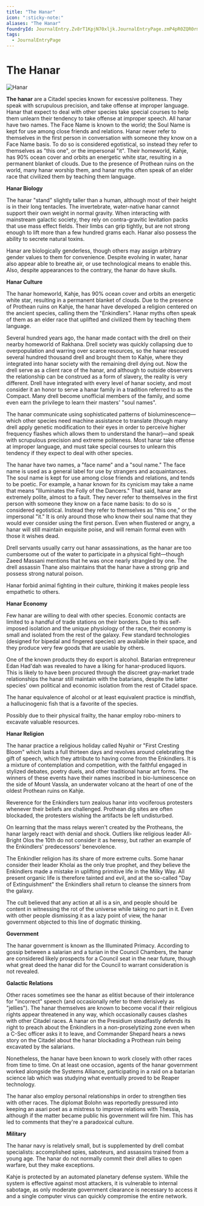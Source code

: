 ```yaml
---
title: "The Hanar"
icon: ":sticky-note:"
aliases: "The Hanar"
foundryId: JournalEntry.Zv8rT1KpjN70xljk.JournalEntryPage.zmP4pR0ZQR0rmSTI
tags:
  - JournalEntryPage
---
```


# The Hanar
![Hanar](../../../src/assets/media/hanar.jpg)

**The hanar** are a Citadel species known for excessive politeness. They speak with scrupulous precision, and take offense at improper language. Hanar that expect to deal with other species take special courses to help them unlearn their tendency to take offense at improper speech. All hanar have two names. The Face Name is known to the world; the Soul Name is kept for use among close friends and relations. Hanar never refer to themselves in the first person in conversation with someone they know on a Face Name basis. To do so is considered egotistical, so instead they refer to themselves as "this one", or the impersonal "it". Their homeworld, Kahje, has 90% ocean cover and orbits an energetic white star, resulting in a permanent blanket of clouds. Due to the presence of Prothean ruins on the world, many hanar worship them, and hanar myths often speak of an elder race that civilized them by teaching them language.

**Hanar Biology**

The hanar "stand" slightly taller than a human, although most of their height is in their long tentacles. The invertebrate, water-native hanar cannot support their own weight in normal gravity. When interacting with mainstream galactic society, they rely on contra-gravitic levitation packs that use mass effect fields. Their limbs can grip tightly, but are not strong enough to lift more than a few hundred grams each. Hanar also possess the ability to secrete natural toxins.

Hanar are biologically genderless, though others may assign arbitrary gender values to them for convenience. Despite evolving in water, hanar also appear able to breathe air, or use technological means to enable this. Also, despite appearances to the contrary, the hanar do have skulls.

**Hanar Culture**

The hanar homeworld, Kahje, has 90% ocean cover and orbits an energetic white star, resulting in a permanent blanket of clouds. Due to the presence of Prothean ruins on Kahje, the hanar have developed a religion centered on the ancient species, calling them the "Enkindlers". Hanar myths often speak of them as an elder race that uplifted and civilized them by teaching them language.

Several hundred years ago, the hanar made contact with the drell on their nearby homeworld of Rakhana. Drell society was quickly collapsing due to overpopulation and warring over scarce resources, so the hanar rescued several hundred thousand drell and brought them to Kahje, where they integrated into hanar society with the remaining drell dying out. Now the drell serve as a client race of the hanar, and although to outside observers the relationship can be construed as a form of slavery, the reality is very different. Drell have integrated with every level of hanar society, and most consider it an honor to serve a hanar family in a tradition referred to as the Compact. Many drell become unofficial members of the family, and some even earn the privilege to learn their masters' "soul names".

The hanar communicate using sophisticated patterns of bioluminescence—which other species need machine assistance to translate (though many drell apply genetic modification to their eyes in order to perceive higher frequency flashes which allows them to understand the hanar)—and speak with scrupulous precision and extreme politeness. Most hanar take offense at improper language, and must take special courses to unlearn this tendency if they expect to deal with other species.

The hanar have two names, a "face name" and a "soul name." The face name is used as a general label for use by strangers and acquaintances. The soul name is kept for use among close friends and relations, and tends to be poetic. For example, a hanar known for its cynicism may take a name that means "Illuminates the Folly of the Dancers." That said, hanar are extremely polite, almost to a fault. They never refer to themselves in the first person with someone they know on a face name basis: to do so is considered egotistical. Instead they refer to themselves as "this one," or the impersonal "it." It is only around those who know their soul name that they would ever consider using the first person. Even when flustered or angry, a hanar will still maintain exquisite poise, and will remain formal even with those it wishes dead.

Drell servants usually carry out hanar assassinations, as the hanar are too cumbersome out of the water to participate in a physical fight—though Zaeed Massani mentions that he was once nearly strangled by one. The drell assassin Thane also maintains that the hanar have a strong grip and possess strong natural poison.

Hanar forbid animal fighting in their culture, thinking it makes people less empathetic to others.

**Hanar Economy**

Few hanar are willing to deal with other species. Economic contacts are limited to a handful of trade stations on their borders. Due to this self-imposed isolation and the unique physiology of the race, their economy is small and isolated from the rest of the galaxy. Few standard technologies (designed for bipedal and fingered species) are available in their space, and they produce very few goods that are usable by others.

One of the known products they do export is alcohol. Batarian entrepreneur Edan Had'dah was revealed to have a liking for hanar-produced liquors. This is likely to have been procured through the discreet gray-market trade relationships the hanar still maintain with the batarians, despite the latter species' own political and economic isolation from the rest of Citadel space.

The hanar equivalence of alcohol or at least equivalent practice is mindfish, a hallucinogenic fish that is a favorite of the species.

Possibly due to their physical frailty, the hanar employ robo-miners to excavate valuable resources.

**Hanar Religion**

The hanar practice a religious holiday called Nyahir or "First Cresting Bloom" which lasts a full thirteen days and revolves around celebrating the gift of speech, which they attribute to having come from the Enkindlers. It is a mixture of contemplation and competition, with the faithful engaged in stylized debates, poetry duels, and other traditional hanar art forms. The winners of these events have their names inscribed in bio-luminescence on the side of Mount Vassla, an underwater volcano at the heart of one of the oldest Prothean ruins on Kahje.

Reverence for the Enkindlers turn zealous hanar into vociferous protesters whenever their beliefs are challenged. Prothean dig sites are often blockaded, the protesters wishing the artifacts be left undisturbed.

On learning that the mass relays weren't created by the Protheans, the hanar largely react with denial and shock. Outliers like religious leader All-Bright Olos the 10th do not consider it as heresy, but rather an example of the Enkindlers' predecessors' benevolence.

The Enkindler religion has its share of more extreme cults. Some hanar consider their leader Kholai as the only true prophet, and they believe the Enkindlers made a mistake in uplifting primitive life in the Milky Way. All present organic life is therefore tainted and evil, and at the so-called "Day of Extinguishment" the Enkindlers shall return to cleanse the sinners from the galaxy.

The cult believed that any action at all is a sin, and people should be content in witnessing the rot of the universe while taking no part in it. Even with other people dismissing it as a lazy point of view, the hanar government objected to this line of dogmatic thinking.

**Government**

The hanar government is known as the Illuminated Primacy. According to gossip between a salarian and a turian in the Council Chambers, the hanar are considered likely prospects for a Council seat in the near future, though what great deed the hanar did for the Council to warrant consideration is not revealed.

**Galactic Relations**

Other races sometimes see the hanar as elitist because of their intolerance for "incorrect" speech (and occasionally refer to them derisively as "jellies"). The hanar themselves are known to become vocal if their religious rights appear threatened in any way, which occasionally causes clashes with other Citadel races. A hanar on the Presidium steadfastly defends its right to preach about the Enkindlers in a non-proselytizing zone even when a C-Sec officer asks it to leave, and Commander Shepard hears a news story on the Citadel about the hanar blockading a Prothean ruin being excavated by the salarians.

Nonetheless, the hanar have been known to work closely with other races from time to time. On at least one occasion, agents of the hanar government worked alongside the Systems Alliance, participating in a raid on a batarian science lab which was studying what eventually proved to be Reaper technology.

The hanar also employ personal relationships in order to strengthen ties with other races. The diplomat Bolohn was reportedly pressured into keeping an asari poet as a mistress to improve relations with Thessia, although if the matter became public his government will fire him. This has led to comments that they're a paradoxical culture.

**Military**

The hanar navy is relatively small, but is supplemented by drell combat specialists: accomplished spies, saboteurs, and assassins trained from a young age. The hanar do not normally commit their drell allies to open warfare, but they make exceptions.

Kahje is protected by an automated planetary defense system. While the system is effective against most attackers, it is vulnerable to internal sabotage, as only moderate government clearance is necessary to access it and a single computer virus can quickly compromise the entire network.